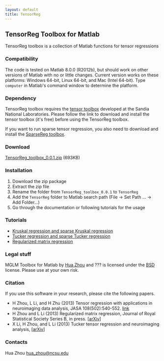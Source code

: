```yaml
---
layout: default
title: TensorReg
---
```


## TensorReg Toolbox for Matlab

TensorReg toolbox is a collection of Matlab functions for tensor regressions

### Compatibility

The code is tested on Matlab 8.0.0 (R2012b), but should work on other versions of Matlab with no or little changes. Current version works on these platforms: Windows 64-bit, Linux 64-bit, and Mac (Intel 64-bit). Type `computer` in Matlab's command window to determine the platform.

### Dependency

TensorReg toolbox requires the [tensor toolbox](http://www.sandia.gov/~tgkolda/TensorToolbox/index-2.5.html) developed at the Sandia National Laboratories. Please follow the link to download and install the tensor toolbox (it's free) before using the TensorReg toolbox. 

If you want to run sparse tensor regression, you also need to download and install the [SparseReg toolbox](http://www4.stat.ncsu.edu/~hzhou3/softwares/sparsereg/).

### Download

[TensorReg_toolbox_0.0.1.zip](../TensorReg_toolbox_0.0.1.zip) (693KB)

### Installation

1. Download the zip package
2. Extract the zip file
3. Rename the folder from `TensorReg_toolbox_0.0.1` to `TensorReg`
4. Add the `TensorReg` folder to Matlab search path (File -> Set Path ... -> Add Folder...)
5. Go through the documentation or following tutorials for the usage

### Tutorials

* [Kruskal regression and sparse Kruskal regression](./html/demo_kruskal.html)
* [Tucker regression and sparse Tucker regression](./html/demo_tucker.html)
* [Regularized matrix regression](./html/demo_matrixreg.html)

### Legal stuff

MGLM Toolbox for Matlab by [Hua Zhou](http://www4.stat.ncsu.edu/~hzhou3/) and ??? is licensed under the [BSD](./html/COPYRIGHT.txt) license. Please use at your own risk.

### Citation

If you use this software in your research, please cite the following papers.

* H Zhou, L Li, and H Zhu (2013) Tensor regression with applications in neuroimaging data analysis, JASA 108(502):540-552. [link](http://www.tandfonline.com/doi/abs/10.1080/01621459.2013.776499#.UeW24mTXjbw)
* H Zhou and L Li (2013) Regularized matrix regression, Journal of Royal Statistical Society Series B, in press. \[[arXiv](http://arxiv.org/abs/1204.3331)\]
* X Li, H Zhou, and L Li (2013) Tucker tensor regression and neuroimaging analysis, \[[arXiv](http://arxiv.org/abs/1304.5637)\]

### Contacts

Hua Zhou <hua_zhou@ncsu.edu>
